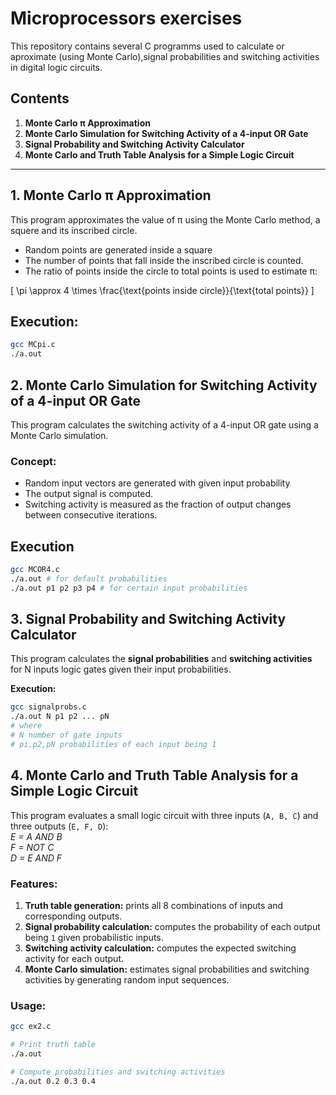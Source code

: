 # Microprocessors exercises

This repository contains several C programms used to calculate or aproximate (using Monte Carlo),signal probabilities and switching activities in digital logic circuits.

## Contents

1. **Monte Carlo π Approximation**
2. **Monte Carlo Simulation for Switching Activity of a 4-input OR Gate**
3. **Signal Probability and Switching Activity Calculator**
4. **Monte Carlo and Truth Table Analysis for a Simple Logic Circuit**

---

## 1. Monte Carlo π Approximation

This program approximates the value of π using the Monte Carlo method, a squere and its inscribed circle.

- Random points are generated inside a square
- The number of points that fall inside the inscribed circle is counted.
- The ratio of points inside the circle to total points is used to estimate π:

\[
\pi \approx 4 \times \frac{\text{points inside circle}}{\text{total points}}
\]
## Execution:
``` bash
gcc MCpi.c
./a.out
```

## 2. Monte Carlo Simulation for Switching Activity of a 4-input OR Gate

This program calculates the switching activity of a 4-input OR gate using a Monte Carlo simulation.

### Concept:

- Random input vectors are generated with given input probability 
- The output signal is computed.
- Switching activity is measured as the fraction of output changes between consecutive iterations.

## Execution
``` bash
gcc MCOR4.c 
./a.out # for default probabilities 
./a.out p1 p2 p3 p4 # for certain input probabilities
```

## 3. Signal Probability and Switching Activity Calculator

This program calculates the **signal probabilities** and **switching activities** for N inputs logic gates given their input probabilities.

**Execution:**

```bash
gcc signalprobs.c
./a.out N p1 p2 ... pN
# where
# N number of gate inputs
# pi,p2,pN probabilities of each input being 1 
```

## 4. Monte Carlo and Truth Table Analysis for a Simple Logic Circuit

This program evaluates a small logic circuit with three inputs (`A, B, C`) and three outputs (`E, F, D`):  
*E = A AND B*    
*F = NOT C*  
*D = E AND F*  


### Features:

1. **Truth table generation:** prints all 8 combinations of inputs and corresponding outputs.
2. **Signal probability calculation:** computes the probability of each output being `1` given probabilistic inputs.
3. **Switching activity calculation:** computes the expected switching activity for each output.
4. **Monte Carlo simulation:** estimates signal probabilities and switching activities by generating random input sequences.

### Usage:

```bash
gcc ex2.c

# Print truth table
./a.out

# Compute probabilities and switching activities
./a.out 0.2 0.3 0.4
